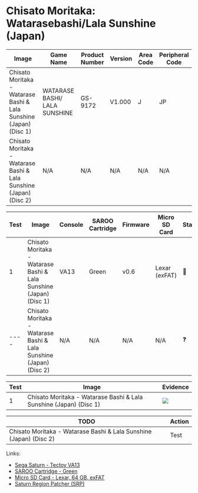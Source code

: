 # Chisato Moritaka: Watarasebashi/Lala Sunshine (Japan)

| Image                                                              | Game Name                     | Product Number | Version | Area Code | Peripheral Code |
| ------------------------------------------------------------------ | ----------------------------- | -------------- | ------- | --------- | --------------- |
| Chisato Moritaka - Watarase Bashi & Lala Sunshine (Japan) (Disc 1) | WATARASE BASHI/ LALA SUNSHINE | GS-9172        | V1.000  | J         | JP              |
| Chisato Moritaka - Watarase Bashi & Lala Sunshine (Japan) (Disc 2) | N/A                           | N/A            | N/A     | N/A       | N/A             |

| Test | Image                                                              | Console | SAROO Cartridge | Firmware | Micro SD Card | Status     | Time Played |
| ---- | ------------------------------------------------------------------ | ------- | --------------- | -------- | ------------- | ---------- | ----------- |
| 1    | Chisato Moritaka - Watarase Bashi & Lala Sunshine (Japan) (Disc 1) | VA13    | Green           | v0.6     | Lexar (exFAT) | :100:      | 28 minutes  |
| ---- | Chisato Moritaka - Watarase Bashi & Lala Sunshine (Japan) (Disc 2) | N/A     | N/A             | N/A      | N/A           | :question: | N/A         |

| Test | Image                                                              | Evidence                                                                                         |
| ---- | ------------------------------------------------------------------ | ------------------------------------------------------------------------------------------------ |
| 1    | Chisato Moritaka - Watarase Bashi & Lala Sunshine (Japan) (Disc 1) | [![](https://img.youtube.com/vi/fCxoeTAxfrA/0.jpg)](https://www.youtube.com/watch?v=fCxoeTAxfrA) |

| TODO                                                               | Action |
| ------------------------------------------------------------------ | ------ |
| Chisato Moritaka - Watarase Bashi & Lala Sunshine (Japan) (Disc 2) | Test   |

Links:

- [Sega Saturn - Tectoy VA13](../../../../Info/Consoles/VA13/README.md)
- [SAROO Cartridge - Green](../../../../Info/Cartridges/RetroGameParadiseStore/1.32F/README.md)
- [Micro SD Card - Lexar, 64 GB, exFAT](../../../../Info/SdCards/Lexar/64GB/exfat/README.md)
- [Saturn Region Patcher (SRP)](https://segaxtreme.net/resources/saturn-region-patcher.81/download)
